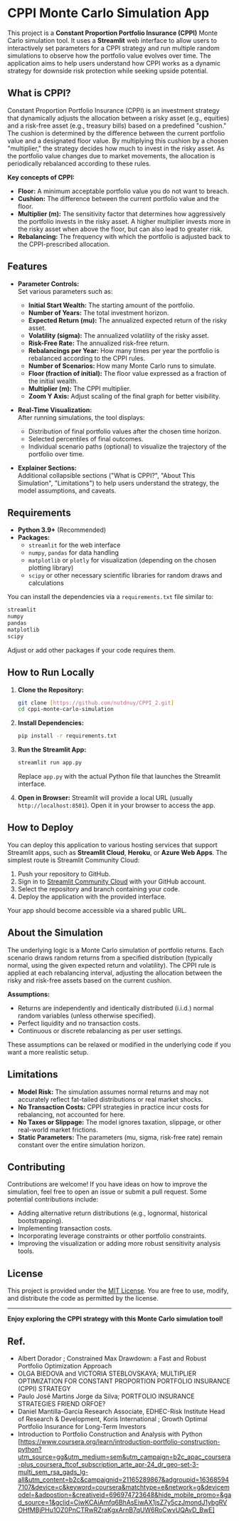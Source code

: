 # CPPI Monte Carlo Simulation App

This project is a **Constant Proportion Portfolio Insurance (CPPI)** Monte Carlo simulation tool. It uses a **Streamlit** web interface to allow users to interactively set parameters for a CPPI strategy and run multiple random simulations to observe how the portfolio value evolves over time. The application aims to help users understand how CPPI works as a dynamic strategy for downside risk protection while seeking upside potential.

## What is CPPI?

Constant Proportion Portfolio Insurance (CPPI) is an investment strategy that dynamically adjusts the allocation between a risky asset (e.g., equities) and a risk-free asset (e.g., treasury bills) based on a predefined "cushion." The cushion is determined by the difference between the current portfolio value and a designated floor value. By multiplying this cushion by a chosen "multiplier," the strategy decides how much to invest in the risky asset. As the portfolio value changes due to market movements, the allocation is periodically rebalanced according to these rules.

**Key concepts of CPPI:**
- **Floor:** A minimum acceptable portfolio value you do not want to breach.
- **Cushion:** The difference between the current portfolio value and the floor.
- **Multiplier (m):** The sensitivity factor that determines how aggressively the portfolio invests in the risky asset. A higher multiplier invests more in the risky asset when above the floor, but can also lead to greater risk.
- **Rebalancing:** The frequency with which the portfolio is adjusted back to the CPPI-prescribed allocation.

## Features

- **Parameter Controls:**  
  Set various parameters such as:
  - **Initial Start Wealth:** The starting amount of the portfolio.
  - **Number of Years:** The total investment horizon.
  - **Expected Return (mu):** The annualized expected return of the risky asset.
  - **Volatility (sigma):** The annualized volatility of the risky asset.
  - **Risk-Free Rate:** The annualized risk-free return.
  - **Rebalancings per Year:** How many times per year the portfolio is rebalanced according to the CPPI rules.
  - **Number of Scenarios:** How many Monte Carlo runs to simulate.
  - **Floor (fraction of initial):** The floor value expressed as a fraction of the initial wealth.
  - **Multiplier (m):** The CPPI multiplier.
  - **Zoom Y Axis:** Adjust scaling of the final graph for better visibility.

- **Real-Time Visualization:**  
  After running simulations, the tool displays:
  - Distribution of final portfolio values after the chosen time horizon.
  - Selected percentiles of final outcomes.
  - Individual scenario paths (optional) to visualize the trajectory of the portfolio over time.
  
- **Explainer Sections:**  
  Additional collapsible sections ("What is CPPI?", "About This Simulation", "Limitations") to help users understand the strategy, the model assumptions, and caveats.

## Requirements

- **Python 3.9+** (Recommended)
- **Packages:**
  - `streamlit` for the web interface
  - `numpy`, `pandas` for data handling
  - `matplotlib` or `plotly` for visualization (depending on the chosen plotting library)
  - `scipy` or other necessary scientific libraries for random draws and calculations
  
You can install the dependencies via a `requirements.txt` file similar to:

```txt
streamlit
numpy
pandas
matplotlib
scipy
```

Adjust or add other packages if your code requires them.

## How to Run Locally

1. **Clone the Repository:**
   ```bash
   git clone [https://github.com/nutdnuy/CPPI_2.git]
   cd cppi-monte-carlo-simulation
   ```

2. **Install Dependencies:**
   ```bash
   pip install -r requirements.txt
   ```

3. **Run the Streamlit App:**
   ```bash
   streamlit run app.py
   ```

   Replace `app.py` with the actual Python file that launches the Streamlit interface.

4. **Open in Browser:**
   Streamlit will provide a local URL (usually `http://localhost:8501`). Open it in your browser to access the app.

## How to Deploy

You can deploy this application to various hosting services that support Streamlit apps, such as **Streamlit Cloud**, **Heroku**, or **Azure Web Apps**. The simplest route is Streamlit Community Cloud:

1. Push your repository to GitHub.
2. Sign in to [Streamlit Community Cloud](https://streamlit.io/cloud) with your GitHub account.
3. Select the repository and branch containing your code.
4. Deploy the application with the provided interface.

Your app should become accessible via a shared public URL.

## About the Simulation

The underlying logic is a Monte Carlo simulation of portfolio returns. Each scenario draws random returns from a specified distribution (typically normal, using the given expected return and volatility). The CPPI rule is applied at each rebalancing interval, adjusting the allocation between the risky and risk-free assets based on the current cushion.

**Assumptions:**
- Returns are independently and identically distributed (i.i.d.) normal random variables (unless otherwise specified).
- Perfect liquidity and no transaction costs.
- Continuous or discrete rebalancing as per user settings.

These assumptions can be relaxed or modified in the underlying code if you want a more realistic setup.

## Limitations

- **Model Risk:** The simulation assumes normal returns and may not accurately reflect fat-tailed distributions or real market shocks.
- **No Transaction Costs:** CPPI strategies in practice incur costs for rebalancing, not accounted for here.
- **No Taxes or Slippage:** The model ignores taxation, slippage, or other real-world market frictions.
- **Static Parameters:** The parameters (mu, sigma, risk-free rate) remain constant over the entire simulation horizon.

## Contributing

Contributions are welcome! If you have ideas on how to improve the simulation, feel free to open an issue or submit a pull request. Some potential contributions include:

- Adding alternative return distributions (e.g., lognormal, historical bootstrapping).
- Implementing transaction costs.
- Incorporating leverage constraints or other portfolio constraints.
- Improving the visualization or adding more robust sensitivity analysis tools.

## License

This project is provided under the [MIT License](LICENSE.md). You are free to use, modify, and distribute the code as permitted by the license.

---

**Enjoy exploring the CPPI strategy with this Monte Carlo simulation tool!**



## Ref. 

- Albert Dorador ; Constrained Max Drawdown: a Fast and Robust Portfolio Optimization Approach
- OLGA BIEDOVA and VICTORIA STEBLOVSKAYA;  MULTIPLIER OPTIMIZATION FOR CONSTANT PROPORTION PORTFOLIO INSURANCE (CPPI) STRATEGY
- Paulo José Martins Jorge da Silva; PORTFOLIO INSURANCE STRATEGIES FRIEND ORFOE?
- Daniel Mantilla-García Research Associate, EDHEC-Risk Institute  Head of Research & Development, Koris International ; Growth Optimal Portfolio Insurance for Long-Term Investors
- Introduction to Portfolio Construction and Analysis with Python [https://www.coursera.org/learn/introduction-portfolio-construction-python?utm_source=gg&utm_medium=sem&utm_campaign=b2c_apac_coursera-plus_coursera_ftcof_subscription_arte_apr-24_dr_geo-set-3-multi_sem_rsa_gads_lg-all&utm_content=b2c&campaignid=21165289867&adgroupid=163685947107&device=c&keyword=coursera&matchtype=e&network=g&devicemodel=&adpostion=&creativeid=696974723648&hide_mobile_promo=&gad_source=1&gclid=CjwKCAiAmfq6BhAsEiwAX1jsZ7y5czJmondJ1ybgRVOHfMBjPHu1OZ0PnCTRwRZraKgxArnB7qUW6RoCwvUQAvD_BwE]







